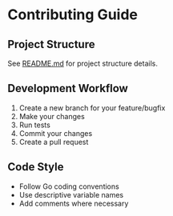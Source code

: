 # Contributing Guide

## Project Structure

See [README.md](README.md) for project structure details.

## Development Workflow

1. Create a new branch for your feature/bugfix
2. Make your changes
3. Run tests
4. Commit your changes
5. Create a pull request

## Code Style

- Follow Go coding conventions
- Use descriptive variable names
- Add comments where necessary 
